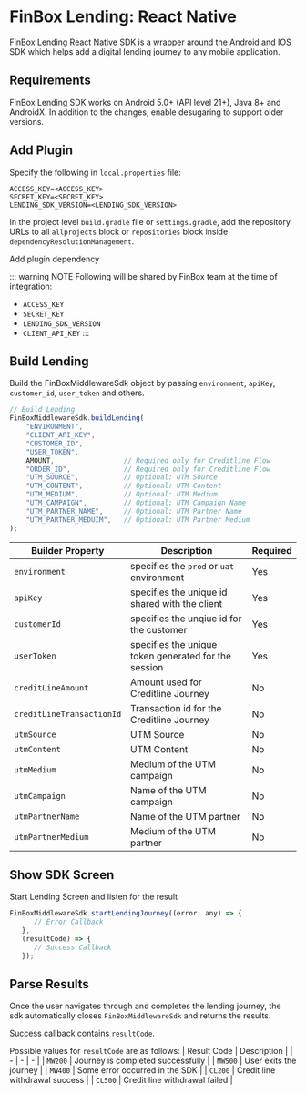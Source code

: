 # FinBox Lending: React Native

FinBox Lending React Native SDK is a wrapper around the Android and IOS SDK which helps add a digital lending journey to any mobile application.

## Requirements

FinBox Lending SDK works on Android 5.0+ (API level 21+), Java 8+ and AndroidX. In addition to the changes, enable desugaring to support older versions.

<CodeSwitcher :languages="{kotlin:'Kotlin',groovy:'Groovy'}">
<template v-slot:kotlin>

```kotlin
android {
    ...
    defaultConfig {
        ...
        // Minimum 5.0+ devices
        minSdkVersion(21)
        ...
    }
    ...
    compileOptions {
        // Flag to enable support for the new language APIs
        coreLibraryDesugaringEnabled = true
        // Sets Java compatibility to Java 8
        sourceCompatibility = JavaVersion.VERSION_1_8
        targetCompatibility = JavaVersion.VERSION_1_8
    }
    // For Kotlin projects
    kotlinOptions {
        jvmTarget = "1.8"
    }
}

dependencies {
    coreLibraryDesugaring("com.android.tools:desugar_jdk_libs:1.1.5")
}
```

</template>
<template v-slot:groovy>

```groovy
android {
    ...
    defaultConfig {
        ...
        // Minimum 5.0+ devices
        minSdkVersion 21
        ...
    }
    ...
    compileOptions {
        // Flag to enable support for the new language APIs
        coreLibraryDesugaringEnabled true
        // Sets Java compatibility to Java 8
        sourceCompatibility JavaVersion.VERSION_1_8
        targetCompatibility JavaVersion.VERSION_1_8
    }
    // For Kotlin projects
    kotlinOptions {
        jvmTarget = "1.8"
    }
}

dependencies {
    coreLibraryDesugaring 'com.android.tools:desugar_jdk_libs:1.1.5'
}
```

</template>
</CodeSwitcher>

## Add Plugin

Specify the following in `local.properties` file:

```properties
ACCESS_KEY=<ACCESS_KEY>
SECRET_KEY=<SECRET_KEY>
LENDING_SDK_VERSION=<LENDING_SDK_VERSION>
```

In the project level `build.gradle` file or `settings.gradle`, add the repository URLs to all `allprojects` block or `repositories` block inside `dependencyResolutionManagement`.

<CodeSwitcher :languages="{kotlin:'Kotlin',groovy:'Groovy'}">
<template v-slot:kotlin>

```kotlin
maven {
    setUrl("s3://risk-manager-android-sdk/artifacts")
    credentials(AwsCredentials::class) {
        accessKey = <ACCESS_KEY>
        secretKey = <SECRET_KEY>
    }
    content {
        includeGroup("in.finbox.lending")
    }
}
```

</template>
<template v-slot:groovy>

```groovy
maven {
    url "s3://risk-manager-android-sdk/artifacts"
    credentials(AwsCredentials) {
        accessKey = <ACCESS_KEY>
        secretKey = <SECRET_KEY>
    }
    content {
        includeGroup("in.finbox.lending")
    }
}
```

</template>
</CodeSwitcher>

Add plugin dependency

<CodeSwitcher :languages="{npm:'NPM',yarn:'Yarn'}">
<template v-slot:yarn>

```sh
yarn add react-native-risk-sdk
```

</template>
<template v-slot:npm>

```sh
yarn add react-native-finbox-middleware-sdk
```

</template>
</CodeSwitcher>

::: warning NOTE
Following will be shared by FinBox team at the time of integration:

- `ACCESS_KEY`
- `SECRET_KEY`
- `LENDING_SDK_VERSION`
- `CLIENT_API_KEY`
:::

## Build Lending

Build the FinBoxMiddlewareSdk object by passing `environment`, `apiKey`, `customer_id`, `user_token` and others.

```javascript
// Build Lending
FinBoxMiddlewareSdk.buildLending(
    "ENVIRONMENT", 
    "CLIENT_API_KEY", 
    "CUSTOMER_ID", 
    "USER_TOKEN", 
    AMOUNT,                 // Required only for Creditline Flow
    "ORDER_ID",             // Required only for Creditline Flow
    "UTM_SOURCE",           // Optional: UTM Source
    "UTM_CONTENT",          // Optional: UTM Content
    "UTM_MEDIUM",           // Optional: UTM Medium
    "UTM_CAMPAIGN",         // Optional: UTM Campaign Name
    "UTM_PARTNER_NAME",     // Optional: UTM Partner Name
    "UTM_PARTNER_MEDUIM",   // Optional: UTM Partner Medium
);
```

| Builder Property | Description | Required |
| - | - | - |
| `environment` | specifies the `prod` or `uat` environment | Yes |
| `apiKey` | specifies the unique id shared with the client | Yes |
| `customerId` | specifies the unqiue id for the customer | Yes |
| `userToken` | specifies the unique token generated for the session | Yes |
| `creditLineAmount` | Amount used for Creditline Journey | No |
| `creditLineTransactionId` | Transaction id for the Creditline Journey | No |
| `utmSource` | UTM Source | No |
| `utmContent` | UTM Content | No |
| `utmMedium` | Medium of the UTM campaign | No |
| `utmCampaign` | Name of the UTM campaign | No |
| `utmPartnerName` | Name of the UTM partner | No |
| `utmPartnerMedium` | Medium of the UTM partner | No |

## Show SDK Screen

Start Lending Screen and listen for the result

```javascript
FinBoxMiddlewareSdk.startLendingJourney((error: any) => {
      // Error Callback
   },
   (resultCode) => {
      // Success Callback
   });
```

## Parse Results

Once the user navigates through and completes the lending journey, the sdk automatically closes `FinBoxMiddlewareSdk` and returns the results.

Success callback contains `resultCode`.

Possible values for `resultCode` are as follows:
| Result Code | Description |
| - | - | - |
| `MW200` | Journey is completed successfully |
| `MW500` | User exits the journey |
| `MW400` | Some error occurred in the SDK |
| `CL200` | Credit line withdrawal success |
| `CL500` | Credit line withdrawal failed |
